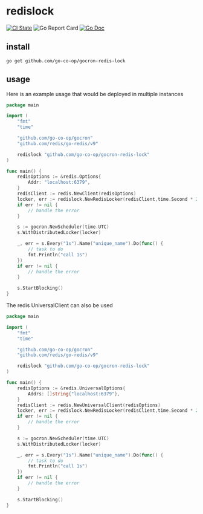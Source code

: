 # redislock

[![CI State](https://github.com/go-co-op/gocron-redis-lock/actions/workflows/go_test.yml/badge.svg?branch=main&event=push)](https://github.com/go-co-op/gocron-redis-lock/actions)
![Go Report Card](https://goreportcard.com/badge/github.com/go-co-op/gocron-redis-lock) [![Go Doc](https://godoc.org/github.com/go-co-op/gocron-redis-lock?status.svg)](https://pkg.go.dev/github.com/go-co-op/gocron-redis-lock)

## install

```
go get github.com/go-co-op/gocron-redis-lock
```

## usage

Here is an example usage that would be deployed in multiple instances

```go
package main

import (
	"fmt"
	"time"

	"github.com/go-co-op/gocron"
	"github.com/redis/go-redis/v9"

	redislock "github.com/go-co-op/gocron-redis-lock"
)

func main() {
	redisOptions := &redis.Options{
		Addr: "localhost:6379",
	}
	redisClient := redis.NewClient(redisOptions)
	locker, err := redislock.NewRedisLocker(redisClient,time.Second * 2, redislock.WithTries(1))
	if err != nil {
		// handle the error
	}

	s := gocron.NewScheduler(time.UTC)
	s.WithDistributedLocker(locker)

	_, err = s.Every("1s").Name("unique_name").Do(func() {
		// task to do
		fmt.Println("call 1s")
	})
	if err != nil {
		// handle the error
	}

	s.StartBlocking()
}
```

The redis UniversalClient can also be used

```go
package main

import (
	"fmt"
	"time"

	"github.com/go-co-op/gocron"
	"github.com/redis/go-redis/v9"

	redislock "github.com/go-co-op/gocron-redis-lock"
)

func main() {
	redisOptions := &redis.UniversalOptions{
		Addrs: []string{"localhost:6379"},
	}
	redisClient := redis.NewUniversalClient(redisOptions)
	locker, err := redislock.NewRedisLocker(redisClient,time.Second * 2, redislock.WithTries(1))
	if err != nil {
		// handle the error
	}

	s := gocron.NewScheduler(time.UTC)
	s.WithDistributedLocker(locker)

	_, err = s.Every("1s").Name("unique_name").Do(func() {
		// task to do
		fmt.Println("call 1s")
	})
	if err != nil {
		// handle the error
	}

	s.StartBlocking()
}
```
